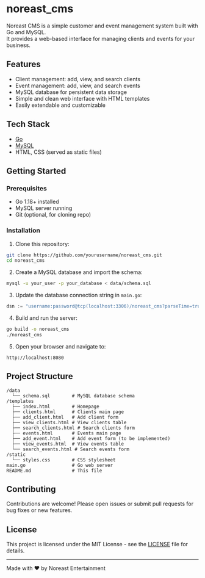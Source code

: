 # noreast_cms

Noreast CMS is a simple customer and event management system built with Go and MySQL.  
It provides a web-based interface for managing clients and events for your business.

## Features

- Client management: add, view, and search clients  
- Event management: add, view, and search events  
- MySQL database for persistent data storage  
- Simple and clean web interface with HTML templates  
- Easily extendable and customizable  

## Tech Stack

- [Go](https://golang.org/)  
- [MySQL](https://www.mysql.com/)  
- HTML, CSS (served as static files)  

## Getting Started

### Prerequisites

- Go 1.18+ installed  
- MySQL server running  
- Git (optional, for cloning repo)  

### Installation

1. Clone this repository:

```bash
git clone https://github.com/yourusername/noreast_cms.git
cd noreast_cms
```

2. Create a MySQL database and import the schema:

```bash
mysql -u your_user -p your_database < data/schema.sql
```

3. Update the database connection string in `main.go`:

```go
dsn := "username:password@tcp(localhost:3306)/noreast_cms?parseTime=true"
```

4. Build and run the server:

```bash
go build -o noreast_cms
./noreast_cms
```

5. Open your browser and navigate to:

```
http://localhost:8080
```

## Project Structure

```
/data
  └── schema.sql        # MySQL database schema
/templates
  ├── index.html        # Homepage
  ├── clients.html      # Clients main page
  ├── add_client.html   # Add client form
  ├── view_clients.html # View clients table
  ├── search_clients.html # Search clients form
  ├── events.html       # Events main page
  ├── add_event.html    # Add event form (to be implemented)
  ├── view_events.html  # View events table
  └── search_events.html # Search events form
/static
  └── styles.css        # CSS stylesheet
main.go                 # Go web server
README.md               # This file
```

## Contributing

Contributions are welcome! Please open issues or submit pull requests for bug fixes or new features.

## License

This project is licensed under the MIT License - see the [LICENSE](LICENSE) file for details.

---

Made with ❤️ by Noreast Entertainment
